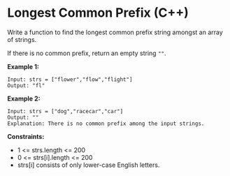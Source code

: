 # Longest Common Prefix (C++)
Write a function to find the longest common prefix string amongst an array of strings.

If there is no common prefix, return an empty string `""`.

**Example 1:**
```
Input: strs = ["flower","flow","flight"]
Output: "fl"
```

**Example 2:**
```
Input: strs = ["dog","racecar","car"]
Output: ""
Explanation: There is no common prefix among the input strings.
```

**Constraints:**
  - 1 <= strs.length <= 200
  - 0 <= strs[i].length <= 200
  - strs[i] consists of only lower-case English letters.
